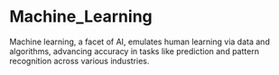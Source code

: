 # Machine_Learning
Machine learning, a facet of AI, emulates human learning via data and algorithms, advancing accuracy in tasks like prediction and pattern recognition across various industries.
